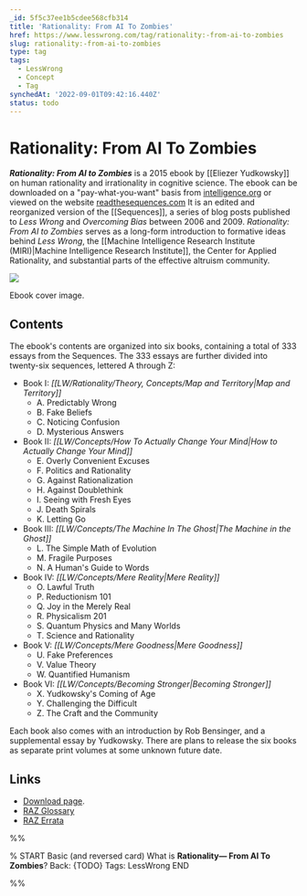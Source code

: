 ```yaml
---
_id: 5f5c37ee1b5cdee568cfb314
title: 'Rationality: From AI To Zombies'
href: https://www.lesswrong.com/tag/rationality:-from-ai-to-zombies
slug: rationality:-from-ai-to-zombies
type: tag
tags:
  - LessWrong
  - Concept
  - Tag
synchedAt: '2022-09-01T09:42:16.440Z'
status: todo
---
```


# Rationality: From AI To Zombies

***Rationality: From AI to Zombies*** is a 2015 ebook by [[Eliezer Yudkowsky]] on human rationality and irrationality in cognitive science. The ebook can be downloaded on a "pay-what-you-want" basis from [intelligence.org](https://intelligence.org/rationality-ai-zombies) or viewed on the website [readthesequences.com](https://www.readthesequences.com/) It is an edited and reorganized version of the [[Sequences]], a series of blog posts published to *Less Wrong* and *Overcoming Bias* between 2006 and 2009. *Rationality: From AI to Zombies* serves as a long-form introduction to formative ideas behind *Less Wrong*, the [[Machine Intelligence Research Institute (MIRI)|Machine Intelligence Research Institute]], the Center for Applied Rationality, and substantial parts of the effective altruism community.

![](https://wiki.lesswrong.com/images/2/23/Rationality-Angled-Cover-Web.jpg)

Ebook cover image.

## Contents

The ebook's contents are organized into six books, containing a total of 333 essays from the Sequences. The 333 essays are further divided into twenty-six sequences, lettered A through Z:

- Book I: *[[LW/Rationality/Theory, Concepts/Map and Territory|Map and Territory]]*
    - A. Predictably Wrong
    - B. Fake Beliefs
    - C. Noticing Confusion
    - D. Mysterious Answers
- Book II: *[[LW/Concepts/How To Actually Change Your Mind|How to Actually Change Your Mind]]*
    - E. Overly Convenient Excuses
    - F. Politics and Rationality
    - G. Against Rationalization
    - H. Against Doublethink
    - I. Seeing with Fresh Eyes
    - J. Death Spirals
    - K. Letting Go
- Book III: *[[LW/Concepts/The Machine In The Ghost|The Machine in the Ghost]]*
    - L. The Simple Math of Evolution
    - M. Fragile Purposes
    - N. A Human's Guide to Words
- Book IV: *[[LW/Concepts/Mere Reality|Mere Reality]]*
    - O. Lawful Truth
    - P. Reductionism 101
    - Q. Joy in the Merely Real
    - R. Physicalism 201
    - S. Quantum Physics and Many Worlds
    - T. Science and Rationality
- Book V: *[[LW/Concepts/Mere Goodness|Mere Goodness]]*
    - U. Fake Preferences
    - V. Value Theory
    - W. Quantified Humanism
- Book VI: *[[LW/Concepts/Becoming Stronger|Becoming Stronger]]*
    - X. Yudkowsky's Coming of Age
    - Y. Challenging the Difficult
    - Z. The Craft and the Community

Each book also comes with an introduction by Rob Bensinger, and a supplemental essay by Yudkowsky. There are plans to release the six books as separate print volumes at some unknown future date.

## Links

- [Download page](https://intelligence.org/rationality-ai-zombies).
- [RAZ Glossary](https://www.lesswrong.com/tag/raz-glossary)
- [RAZ Errata](https://www.lesswrong.com/tag/raz-errata)


%%

% START
Basic (and reversed card)
What is **Rationality— From AI To Zombies**?
Back: {TODO}
Tags: LessWrong
END

%%
	
